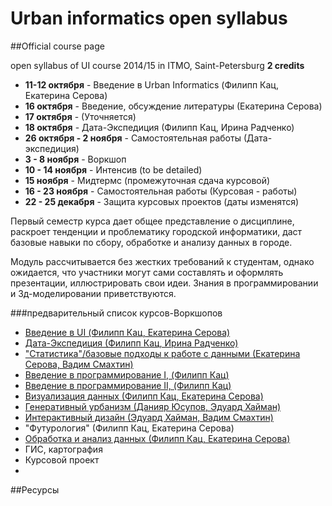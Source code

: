 Urban informatics open syllabus
=====================
##Official course page


open syllabus of UI course 2014/15 in ITMO, Saint-Petersburg
**2 credits**

 - **11-12 октября** - Введение в Urban Informatics (Филипп Кац, Екатерина Серова)
 - **16 октября** - Введение, обсуждение литературы (Екатерина Серова)
 - **17 октября** - (Уточняется)
 - **18 октября** - Дата-Экспедиция (Филипп Кац, Ирина Радченко)
 - **26 октября - 2 ноября** - Самостоятельная работы (Дата-экспедиция)
 - **3 - 8 ноября** - Воркшоп
 - **10 - 14 ноября** - Интенсив (to be detailed)
 - **15 ноября** - Мидтермс (промежуточная сдача курсовой)
 - **16 - 23 ноября** - Самостоятельная работы (Курсовая - работы)
 - **22 - 25 декабря** - Защита курсовых проектов (даты изменятся)
 
Первый семестр курса дает общее представление о дисциплине, раскроет тенденции и проблематику городской информатики,  даст базовые навыки по сбору, обработке и анализу данных в городе. 

Модуль рассчитывается без жестких требований к студентам, однако ожидается, что участники могут сами составлять и оформлять презентации, иллюстрировать свои идеи. Знания в программировании и 3д-моделировании приветствуются.

###предварительный список курсов-Воркшопов

- [Введение в UI (Филипп Кац, Екатерина Серова)](https://github.com/Casyfill/DUE2014_open_syllabus/tree/master/1_Introduction)
- [Дата-Экспедиция (Филипп Кац, Ирина Радченко)](https://github.com/Casyfill/DUE2014_open_syllabus/tree/master/2_Data_Expedition)
- ["Статистика"/базовые подходы к работе с данными (Екатерина Серова, Вадим Смахтин)](https://github.com/Casyfill/DUE2014_open_syllabus/tree/master/9_%20Statistics_and_Analysis)
- [Введение в программирование I, (Филипп Кац)](https://github.com/Casyfill/DUE2014_open_syllabus/tree/master/4_programming_Grasshopper)
- [Введение в программирование II, (Филипп Кац)](https://github.com/Casyfill/DUE2014_open_syllabus/tree/master/6_programming2_Grasshopper)
- [Визуализация данных (Филипп Кац, Екатерина Серова)](https://github.com/Casyfill/DUE2014_open_syllabus/tree/master/7_data_Visualisation)
- [Генеративный урбанизм (Данияр Юсупов, Эдуард Хайман)](https://github.com/Casyfill/DUE2014_open_syllabus/tree/master/5_Generative_Urbanism)
- [Интерактивный дизайн (Эдуард Хайман, Вадим Смахтин)](https://github.com/Casyfill/DUE2014_open_syllabus/tree/master/8_Interactive%20Design)
- "Футурология" (Филипп Кац, Екатерина Серова)
- [Обработка и анализ данных (Филипп Кац, Екатерина Серова)](https://github.com/Casyfill/DUE2014_open_syllabus/tree/master/3_Data_processing)
- ГИС, картография
- Курсовой проект
- 
##Ресурсы
